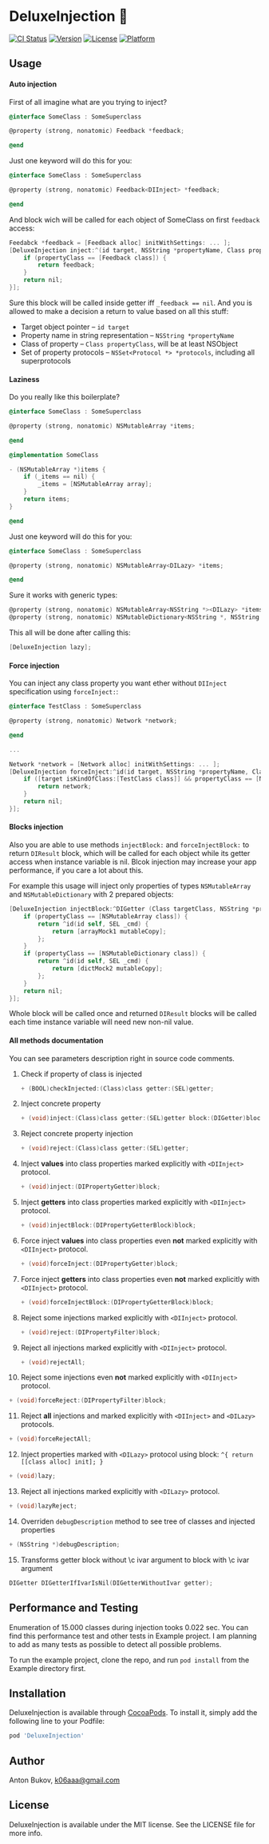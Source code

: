 # DeluxeInjection :syringe:

[![CI Status](http://img.shields.io/travis/k06a/DeluxeInjection.svg?style=flat)](https://travis-ci.org/k06a/DeluxeInjection)
[![Version](https://img.shields.io/cocoapods/v/DeluxeInjection.svg?style=flat)](http://cocoapods.org/pods/DeluxeInjection)
[![License](https://img.shields.io/cocoapods/l/DeluxeInjection.svg?style=flat)](http://cocoapods.org/pods/DeluxeInjection)
[![Platform](https://img.shields.io/cocoapods/p/DeluxeInjection.svg?style=flat)](http://cocoapods.org/pods/DeluxeInjection)

## Usage

#### Auto injection

First of all imagine what are you trying to inject?

```objective-c
@interface SomeClass : SomeSuperclass

@property (strong, nonatomic) Feedback *feedback;

@end
```

Just one keyword will do this for you:
```objective-c
@interface SomeClass : SomeSuperclass

@property (strong, nonatomic) Feedback<DIInject> *feedback;

@end
```

And block wich will be called for each object of SomeClass on first `feedback` access:

```objective-c
Feedabck *feedback = [Feedback alloc] initWithSettings: ... ];
[DeluxeInjection inject:^(id target, NSString *propertyName, Class propertyClass, NSSet<Protocol *> *protocols) {
    if (propertyClass == [Feedback class]) {
    	return feedback;
    }
    return nil;
}];
```

Sure this block will be called inside getter iff `_feedback == nil`. And you is allowed to make a decision a return to value based on all this stuff:

* Target object pointer – `id target`
* Property name in string representation – `NSString *propertyName`
* Class of property – `Class propertyClass`, will be at least NSObject
* Set of property protocols – `NSSet<Protocol *> *protocols`, including all superprotocols

#### Laziness

Do you really like this boilerplate?

```objective-c
@interface SomeClass : SomeSuperclass

@property (strong, nonatomic) NSMutableArray *items;

@end

@implementation SomeClass

- (NSMutableArray *)items {
    if (_items == nil) {
        _items = [NSMutableArray array];
    }
    return items;
}

@end
```

Just one keyword will do this for you:

```objective-c
@interface SomeClass : SomeSuperclass

@property (strong, nonatomic) NSMutableArray<DILazy> *items;

@end
```

Sure it works with generic types:

```objective-c
@property (strong, nonatomic) NSMutableArray<NSString *><DILazy> *items;
@property (strong, nonatomic) NSMutableDictionary<NSString *, NSString *><DILazy> *items;
```

This all will be done after calling this:
```objective-c
[DeluxeInjection lazy];
```

#### Force injection

You can inject any class property you want ether without `DIInject` specification using `forceInject:`:

```objective-c
@interface TestClass : SomeSuperclass

@property (strong, nonatomic) Network *network;

@end

...

Network *network = [Network alloc] initWithSettings: ... ];
[DeluxeInjection forceInject:^id(id target, NSString *propertyName, Class propertyClass, NSSet<Protocol *> *protocols) {
    if ([target isKindOfClass:[TestClass class]] && propertyClass == [Network class]) {
    	return network;
    }
    return nil;
}];
```

#### Blocks injection

Also you are able to use methods `injectBlock:` and `forceInjectBlock:` to return `DIResult` block, which will be called for each object while its getter access when instance variable is nil. Blcok injection may increase your app performance, if you care a lot about this.

For example this usage will inject only properties of types `NSMutableArray` and `NSMutableDictionary` with 2 prepared objects:

```objective-c
[DeluxeInjection injectBlock:^DIGetter (Class targetClass, NSString *propertyName, Class propertyClass, NSSet<Protocol *> *propertyProtocols) {
    if (propertyClass == [NSMutableArray class]) {
        return ^id(id self, SEL _cmd) {
            return [arrayMock1 mutableCopy];
        };
    }
    if (propertyClass == [NSMutableDictionary class]) {
        return ^id(id self, SEL _cmd) {
            return [dictMock2 mutableCopy];
        };
    }
    return nil;
}];
```

Whole block will be called once and returned `DIResult` blocks will be called each time instance variable will need new non-nil value.

#### All methods documentation

You can see parameters description right in source code comments.

1. Check if property of class is injected
   ```objective-c
   + (BOOL)checkInjected:(Class)class getter:(SEL)getter;
    ```

2. Inject concrete property
   ```objective-c
   + (void)inject:(Class)class getter:(SEL)getter block:(DIGetter)block;
      ```

3. Reject concrete property injection
   ```objective-c
   + (void)reject:(Class)class getter:(SEL)getter;
   ```

4. Inject **values** into class properties marked explicitly with `<DIInject>` protocol.
   ```objective-c
   + (void)inject:(DIPropertyGetter)block;
    ```

5. Inject **getters** into class properties marked explicitly with `<DIInject>` protocol.
   ```objective-c
   + (void)injectBlock:(DIPropertyGetterBlock)block;
      ```

6. Force inject **values** into class properties even **not** marked explicitly with `<DIInject>` protocol.
   ```objective-c
   + (void)forceInject:(DIPropertyGetter)block;
   ```

7. Force inject **getters** into class properties even **not** marked explicitly with `<DIInject>` protocol.
   ```objective-c
   + (void)forceInjectBlock:(DIPropertyGetterBlock)block;
     ```

8. Reject some injections marked explicitly with `<DIInject>` protocol.
   ```objective-c
   + (void)reject:(DIPropertyFilter)block;
   ```

9. Reject all injections marked explicitly with `<DIInject>` protocol.
   ```objective-c
   + (void)rejectAll;
   ```

10. Reject some injections even **not** marked explicitly with `<DIInject>` protocol.
   ```objective-c
   + (void)forceReject:(DIPropertyFilter)block;
   ```

11.  Reject **all** injections and marked explicitly with `<DIInject>` and `<DILazy>` protocols.
   ```objective-c
   + (void)forceRejectAll;
   ```

12. Inject properties marked with `<DILazy>` protocol using block: `^{ return [[class alloc] init]; }`
   ```objective-c
   + (void)lazy;
   ```
   
13. Reject all injections marked explicitly with `<DILazy>` protocol.
   ```objective-c
   + (void)lazyReject;
   ```

14. Overriden `debugDescription` method to see tree of classes and injected properties
   ```objective-c
   + (NSString *)debugDescription;
   ```

15. Transforms getter block without \c ivar argument to block with \c ivar argument
   ```objective-c
   DIGetter DIGetterIfIvarIsNil(DIGetterWithoutIvar getter);
   ```

## Performance and Testing

Enumeration of 15.000 classes during injection tooks 0.022 sec. You can find this performance test and other tests in Example project. I am planning to add as many tests as possible to detect all possible problems.

To run the example project, clone the repo, and run `pod install` from the Example directory first.

## Installation

DeluxeInjection is available through [CocoaPods](http://cocoapods.org). To install
it, simply add the following line to your Podfile:

```ruby
pod 'DeluxeInjection'
```

## Author

Anton Bukov, k06aaa@gmail.com

## License

DeluxeInjection is available under the MIT license. See the LICENSE file for more info.
